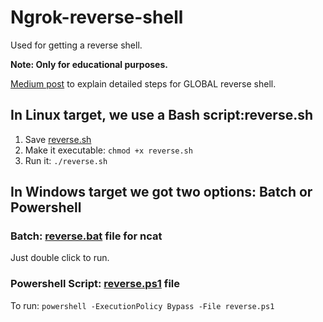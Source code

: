 # Ngrok-reverse-shell 
Used for getting a reverse shell.

**Note: Only for educational purposes.**

[Medium post](https://thetorjancaptain.medium.com/reverse-shell-over-ngrok-using-ncat-windows-linux-setup-guide-6ee35ae05e1c) to explain detailed steps for GLOBAL reverse shell.

## In Linux target, we use a Bash script:reverse.sh
1. Save [reverse.sh](https://github.com/TheTorjanCaptain/Vulnerable-POC-Syntax/blob/7e29098772e2ec1deea63038fa0f189f4aa5812e/ngrok-reverse-shell/reverse.sh)
2. Make it executable: ```chmod +x reverse.sh```
3. Run it: ```./reverse.sh```


## In Windows target we got two options: Batch or Powershell
### Batch: [reverse.bat](https://github.com/TheTorjanCaptain/Vulnerable-POC-Syntax/blob/7e29098772e2ec1deea63038fa0f189f4aa5812e/ngrok-reverse-shell/reverse.bat) file for ncat
Just double click to run.

### Powershell Script: [reverse.ps1](https://github.com/TheTorjanCaptain/Vulnerable-POC-Syntax/blob/7e29098772e2ec1deea63038fa0f189f4aa5812e/ngrok-reverse-shell/reverse.ps1) file
To run: ```powershell -ExecutionPolicy Bypass -File reverse.ps1```
